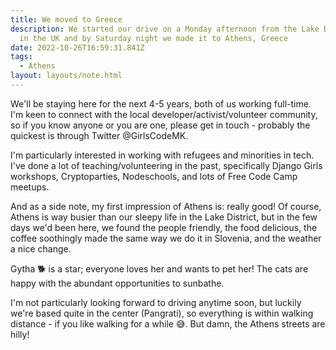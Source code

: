 ```yaml
---
title: We moved to Greece
description: We started our drive on a Monday afternoon from the Lake District
  in the UK and by Saturday night we made it to Athens, Greece
date: 2022-10-26T16:59:31.841Z
tags:
  - Athens
layout: layouts/note.html
---
```

We'll be staying here for the next 4-5 years, both of us working full-time.
I'm keen to connect with the local developer/activist/volunteer community, so if you know anyone or you are one, please get in touch - probably the quickest is through Twitter @GirlsCodeMK. 

I'm particularly interested in working with refugees and minorities in tech. I've done a lot of teaching/volunteering in the past, specifically Django Girls workshops, Cryptoparties, Nodeschools, and lots of Free Code Camp meetups.

And as a side note, my first impression of Athens is: really good! Of course, Athens is way busier than our sleepy life in the Lake District, but in the few days we'd been here, we found the people friendly, the food delicious, the coffee soothingly made the same way we do it in Slovenia, and the weather a nice change. 

Gytha 🐕 is a star; everyone loves her and wants to pet her! The cats are happy with the abundant opportunities to sunbathe. 

I'm not particularly looking forward to driving anytime soon, but luckily we're based quite in the center (Pangrati), so everything is within walking distance - if you like walking for a while 😅. But damn, the Athens streets are hilly!